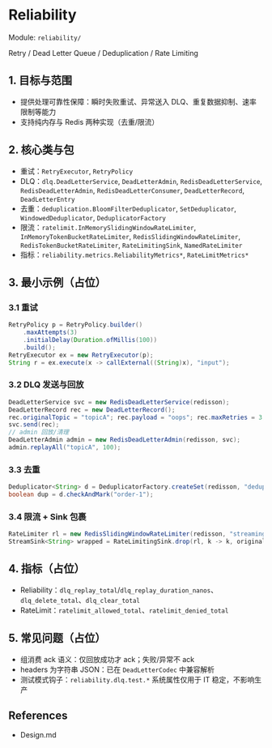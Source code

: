 # Reliability

Module: `reliability/`

Retry / Dead Letter Queue / Deduplication / Rate Limiting

## 1. 目标与范围
- 提供处理可靠性保障：瞬时失败重试、异常送入 DLQ、重复数据抑制、速率限制等能力
- 支持纯内存与 Redis 两种实现（去重/限流）

## 2. 核心类与包
- 重试：`RetryExecutor`, `RetryPolicy`
- DLQ：`dlq.DeadLetterService`, `DeadLetterAdmin`, `RedisDeadLetterService`, `RedisDeadLetterAdmin`, `RedisDeadLetterConsumer`, `DeadLetterRecord`, `DeadLetterEntry`
- 去重：`deduplication.BloomFilterDeduplicator`, `SetDeduplicator`, `WindowedDeduplicator`, `DeduplicatorFactory`
- 限流：`ratelimit.InMemorySlidingWindowRateLimiter`, `InMemoryTokenBucketRateLimiter`, `RedisSlidingWindowRateLimiter`, `RedisTokenBucketRateLimiter`, `RateLimitingSink`, `NamedRateLimiter`
- 指标：`reliability.metrics.ReliabilityMetrics*`, `RateLimitMetrics*`

## 3. 最小示例（占位）
### 3.1 重试
```java
RetryPolicy p = RetryPolicy.builder()
    .maxAttempts(3)
    .initialDelay(Duration.ofMillis(100))
    .build();
RetryExecutor ex = new RetryExecutor(p);
String r = ex.execute(x -> callExternal((String)x), "input");
```

### 3.2 DLQ 发送与回放
```java
DeadLetterService svc = new RedisDeadLetterService(redisson);
DeadLetterRecord rec = new DeadLetterRecord();
rec.originalTopic = "topicA"; rec.payload = "oops"; rec.maxRetries = 3;
svc.send(rec);
// admin 回放/清理
DeadLetterAdmin admin = new RedisDeadLetterAdmin(redisson, svc);
admin.replayAll("topicA", 100);
```

### 3.3 去重
```java
Deduplicator<String> d = DeduplicatorFactory.createSet(redisson, "dedup:orders", x -> x);
boolean dup = d.checkAndMark("order-1");
```

### 3.4 限流 + Sink 包裹
```java
RateLimiter rl = new RedisSlidingWindowRateLimiter(redisson, "streaming:rl", 1000, 100);
StreamSink<String> wrapped = RateLimitingSink.drop(rl, k -> k, originalSink);
```

## 4. 指标（占位）
- Reliability：`dlq_replay_total`/`dlq_replay_duration_nanos`、`dlq_delete_total`、`dlq_clear_total`
- RateLimit：`ratelimit_allowed_total`、`ratelimit_denied_total`

## 5. 常见问题（占位）
- 组消费 ack 语义：仅回放成功才 ack；失败/异常不 ack
- headers 为字符串 JSON：已在 `DeadLetterCodec` 中兼容解析
- 测试模式钩子：`reliability.dlq.test.*` 系统属性仅用于 IT 稳定，不影响生产

## References
- Design.md

